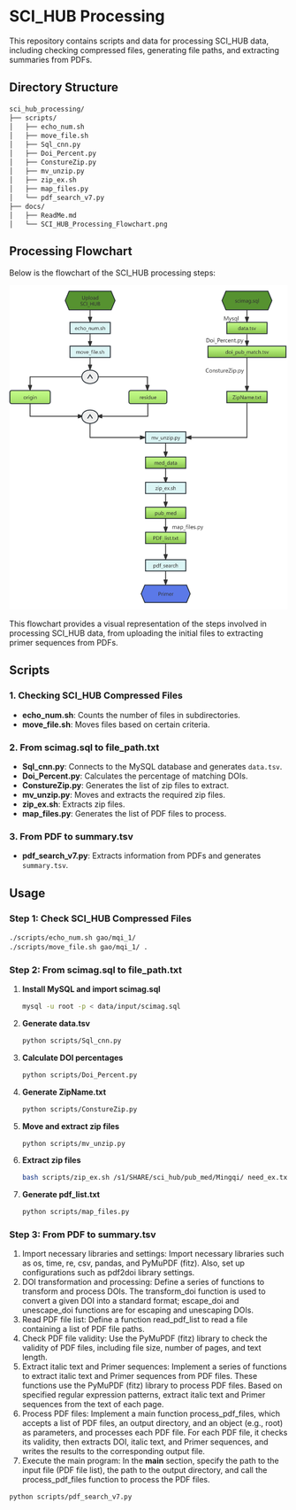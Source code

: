 # SCI_HUB Processing
This repository contains scripts and data for processing SCI_HUB data, including checking compressed files, generating file paths, and extracting summaries from PDFs.
## Directory Structure
```plaintext
sci_hub_processing/
├── scripts/
│   ├── echo_num.sh
│   ├── move_file.sh
│   ├── Sql_cnn.py
│   ├── Doi_Percent.py
│   ├── ConstureZip.py
│   ├── mv_unzip.py
│   ├── zip_ex.sh
│   ├── map_files.py
│   └── pdf_search_v7.py
├── docs/
│   ├── ReadMe.md
│   └── SCI_HUB_Processing_Flowchart.png
```
## Processing Flowchart

Below is the flowchart of the SCI_HUB processing steps:

![SCI_HUB Processing Flowchart](./docs/SCI_HUB_Processing_Flowchart.png)

This flowchart provides a visual representation of the steps involved in processing SCI_HUB data, from uploading the initial files to extracting primer sequences from PDFs.

## Scripts

### 1. Checking SCI_HUB Compressed Files

- **echo_num.sh**: Counts the number of files in subdirectories.
- **move_file.sh**: Moves files based on certain criteria.

### 2. From scimag.sql to file_path.txt

- **Sql_cnn.py**: Connects to the MySQL database and generates `data.tsv`.
- **Doi_Percent.py**: Calculates the percentage of matching DOIs.
- **ConstureZip.py**: Generates the list of zip files to extract.
- **mv_unzip.py**: Moves and extracts the required zip files.
- **zip_ex.sh**: Extracts zip files.
- **map_files.py**: Generates the list of PDF files to process.

### 3. From PDF to summary.tsv

- **pdf_search_v7.py**: Extracts information from PDFs and generates `summary.tsv`.

## Usage

### Step 1: Check SCI_HUB Compressed Files

```bash
./scripts/echo_num.sh gao/mqi_1/
./scripts/move_file.sh gao/mqi_1/ .
```

### Step 2: From scimag.sql to file_path.txt

1. **Install MySQL and import scimag.sql**

   ```bash
   mysql -u root -p < data/input/scimag.sql
   ```

2. **Generate data.tsv**

   ```bash
   python scripts/Sql_cnn.py
   ```

3. **Calculate DOI percentages**

   ```bash
   python scripts/Doi_Percent.py
   ```

4. **Generate ZipName.txt**

   ```bash
   python scripts/ConstureZip.py
   ```

5. **Move and extract zip files**

   ```bash
   python scripts/mv_unzip.py
   ```

6. **Extract zip files**

   ```bash
   bash scripts/zip_ex.sh /s1/SHARE/sci_hub/pub_med/Mingqi/ need_ex.txt
   ```

7. **Generate pdf_list.txt**

   ```bash
   python scripts/map_files.py
   ```

### Step 3: From PDF to summary.tsv
1. Import necessary libraries and settings: Import necessary libraries such as os, time, re, csv, pandas, and PyMuPDF (fitz). Also, set up configurations such as pdf2doi library settings.
2. DOI transformation and processing: Define a series of functions to transform and process DOIs. The transform_doi function is used to convert a given DOI into a standard format; escape_doi and unescape_doi functions are for escaping and unescaping DOIs.
3. Read PDF file list: Define a function read_pdf_list to read a file containing a list of PDF file paths.
4. Check PDF file validity: Use the PyMuPDF (fitz) library to check the validity of PDF files, including file size, number of pages, and text length.
5. Extract italic text and Primer sequences: Implement a series of functions to extract italic text and Primer sequences from PDF files. These functions use the PyMuPDF (fitz) library to process PDF files. Based on specified regular expression patterns, extract italic text and Primer sequences from the text of each page.
6. Process PDF files: Implement a main function process_pdf_files, which accepts a list of PDF files, an output directory, and an object (e.g., root) as parameters, and processes each PDF file. For each PDF file, it checks its validity, then extracts DOI, italic text, and Primer sequences, and writes the results to the corresponding output file.
7. Execute the main program: In the __main__ section, specify the path to the input file (PDF file list), the path to the output directory, and call the process_pdf_files function to process the PDF files.

```bash
python scripts/pdf_search_v7.py
```
